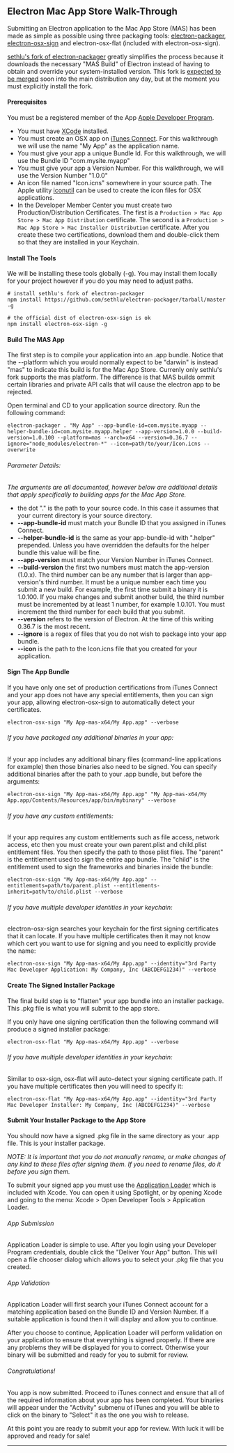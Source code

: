 ## Electron Mac App Store Walk-Through

Submitting an Electron application to the Mac App Store (MAS) has been made as simple as possible using three packaging tools: [electron-packager](https://github.com/maxogden/electron-packager), [electron-osx-sign](https://github.com/sethlu/electron-osx-sign) and electron-osx-flat (included with electron-osx-sign). 

[sethlu's fork of electron-packager](https://github.com/sethlu/electron-packager) greatly simplifies the process because it downloads the necessary "MAS Build" of Electron instead of having to obtain and override your system-installed version. This fork is [expected to be merged](https://github.com/maxogden/electron-packager/pull/223) soon into the main distribution any day, but at the moment you must explicitly install the fork.

#### Prerequisites

You must be a registered member of the App [Apple Developer Program](https://developer.apple.com/).

* You must have [XCode](https://developer.apple.com/xcode/) installed.
* You must create an OSX app on [iTunes Connect](https://itunesconnect.apple.com). For this walkthrough we will use the name "My App" as the application name.
* You must give your app a unique Bundle Id. For this walkthrough, we will use the Bundle ID "com.mysite.myapp"
* You must give your app a Version Number. For this walkthrough, we will use the Version Number "1.0.0"
* An icon file named "Icon.icns" somewhere in your source path. The Apple utility [iconutil](https://developer.apple.com/library/mac/documentation/GraphicsAnimation/Conceptual/HighResolutionOSX/Optimizing/Optimizing.html) can be used to create the icon files for OSX applications.
* In the Developer Member Center you must create two Production/Distribution Certificates. The first is a `Production > Mac App Store > Mac App Distribution` certificate. The second is a `Production > Mac App Store > Mac Installer Distribution` certificate. After you create these two certifications, download them and double-click them so that they are installed in your Keychain.

#### Install The Tools

We will be installing these tools globally (-g). You may install them locally for your project however if you do you may need to adjust paths.

```
# install sethlu's fork of electron-packager 
npm install https://github.com/sethlu/electron-packager/tarball/master -g

# the official dist of electron-osx-sign is ok
npm install electron-osx-sign -g
```

#### Build The MAS App

The first step is to compile your application into an .app bundle. Notice that the --platform which you would normally expect to be "darwin" is instead "mas" to indicate this build is for the Mac App Store. Currenly only sethlu's fork supports the mas platform. The difference is that MAS builds ommit certain libraries and private API calls that will cause the electron app to be rejected.

Open terminal and CD to your application source directory. Run the following command:

```
electron-packager . "My App" --app-bundle-id=com.mysite.myapp --helper-bundle-id=com.mysite.myapp.helper --app-version=1.0.0 --build-version=1.0.100 --platform=mas --arch=x64 --version=0.36.7 --ignore="node_modules/electron-*" --icon=path/to/your/Icon.icns --overwrite
```

###### Parameter Details:

*The arguments are all documented, however below are additional details that apply specifically to building apps for the Mac App Store.*

* the dot "." is the path to your source code. In this case it assumes that your current directory is your source directory.
* **--app-bundle-id** must match your Bundle ID that you assigned in iTunes Connect.
* **--helper-bundle-id** is the same as your app-bundle-id with ".helper" prepended. Unless you have overridden the defaults for the helper bundle this value will be fine.
* **--app-version** must match your Version Number in iTunes Connect.
* **--build-version** the first two numbers must match the app-version (1.0.x). The third number can be any number that is larger than app-version's third number. It must be a unique number each time you submit a new build. For example, the first time submit a binary it is 1.0.100. If you make changes and submit another build, the third number must be incremented by at least 1 number, for example 1.0.101. You must increment the third number for each build that you submit.
* **--version** refers to the version of Electron. At the time of this writing 0.36.7 is the most recent.
* **--ignore** is a regex of files that you do not wish to package into your app bundle.
* **--icon** is the path to the Icon.icns file that you created for your application.

#### Sign The App Bundle

If you have only one set of production certifications from iTunes Connect and your app does not have any special entitlements, then you can sign your app, allowing electron-osx-sign to automatically detect your certificates.

```
electron-osx-sign "My App-mas-x64/My App.app" --verbose
```

###### If you have packaged any additional binaries in your app:

If your app includes any additional binary files (command-line applications for example) then those binaries also need to be signed. You can specify additional binaries after the path to your .app bundle, but before the arguments:

```
electron-osx-sign "My App-mas-x64/My App.app" "My App-mas-x64/My App.app/Contents/Resources/app/bin/mybinary" --verbose
```

###### If you have any custom entitlements:

If your app requires any custom entitlements such as file access, network access, etc then you must create your own parent.plist and child.plist entitlement files. You then specify the path to those plist files. The "parent" is the entitlement used to sign the entire app bundle. The "child" is the entitlement used to sign the frameworks and binaries inside the bundle:

```
electron-osx-sign "My App-mas-x64/My App.app" --entitlements=path/to/parent.plist --entitlements-inherit=path/to/child.plist --verbose
```

###### If you have multiple developer identities in your keychain:

electron-osx-sign searches your keychain for the first signing certificates that it can locate. If you have multiple certificates then it may not know which cert you want to use for signing and you need to explicitly provide the name:

```
electron-osx-sign "My App-mas-x64/My App.app" --identity="3rd Party Mac Developer Application: My Company, Inc (ABCDEFG1234)" --verbose
```

#### Create The Signed Installer Package

The final build step is to "flatten" your app bundle into an installer package. This .pkg file is what you will submit to the app store.

If you only have one signing certification then the following command will produce a signed installer package:

```
electron-osx-flat "My App-mas-x64/My App.app" --verbose
```

###### If you have multiple developer identities in your keychain:

Similar to osx-sign, osx-flat will auto-detect your signing certificate path. If you have multiple certificates then you will need to specify it:

```
electron-osx-flat "My App-mas-x64/My App.app" --identity="3rd Party Mac Developer Installer: My Company, Inc (ABCDEFG1234)" --verbose
```

#### Submit Your Installer Package to the App Store

You should now have a signed .pkg file in the same directory as your .app file. This is your installer package.

*NOTE: It is important that you do not manually rename, or make changes of any kind to these files after signing them. If you need to rename files, do it before you sign them.*

To submit your signed app you must use the [Application Loader](https://developer.apple.com/library/ios/documentation/LanguagesUtilities/Conceptual/iTunesConnect_Guide/Chapters/UploadingBinariesforanApp.html) which is included with Xcode. You can open it using Spotlight, or by opening Xcode and going to the menu: Xcode > Open Developer Tools > Application Loader.

###### App Submission

Application Loader is simple to use. After you login using your Developer Program credentials, double click the "Deliver Your App" button. This will open a file chooser dialog which allows you to select your .pkg file that you created.

###### App Validation

Application Loader will first search your iTunes Connect account for a matching application based on the Bundle ID and Version Number. If a suitable application is found then it will display and allow you to continue.

After you choose to continue, Application Loader will perform validation on your application to ensure that everything is signed properly. If there are any problems they will be displayed for you to correct. Otherwise your binary will be submitted and ready for you to submit for review.

###### Congratulations!

You app is now submitted. Proceed to iTunes connect and ensure that all of the required information about your app has been completed. Your binaries will appear under the "Activity" submenu of iTunes and you will be able to click on the binary to "Select" it as the one you wish to release.

At this point you are ready to submit your app for review. With luck it will be approved and ready for sale!

- - -